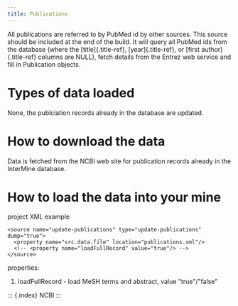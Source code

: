 ```yaml
---
title: Publications
---
```


All publications are referred to by PubMed id by other sources. This
source should be included at the end of the build. It will query all
PubMed ids from the database (where the [title]{.title-ref},
[year]{.title-ref}, or [first author]{.title-ref} columns are NULL),
fetch details from the Entrez web service and fill in Publication
objects.

Types of data loaded
====================

None, the publciation records already in the database are updated.

How to download the data
========================

Data is fetched from the NCBI web site for publication records already
in the InterMine database.

How to load the data into your mine
===================================

project XML example

``` {.xml}
<source name="update-publications" type="update-publications" dump="true">
  <property name="src.data.file" location="publications.xml"/>
  <!-- <property name="loadFullRecord" value="true"/> -->
</source>
```

properties:

1.  loadFullRecord - load MeSH terms and abstract, value
    \"true\"/\"false\"

::: {.index}
NCBI
:::
